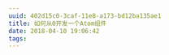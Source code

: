 ```yaml
---
uuid: 402d15c0-3caf-11e8-a173-bd12ba135ae1
title: 如何从0开发一个Atom组件
date: 2018-04-10 19:06:42
tags:
---
```

